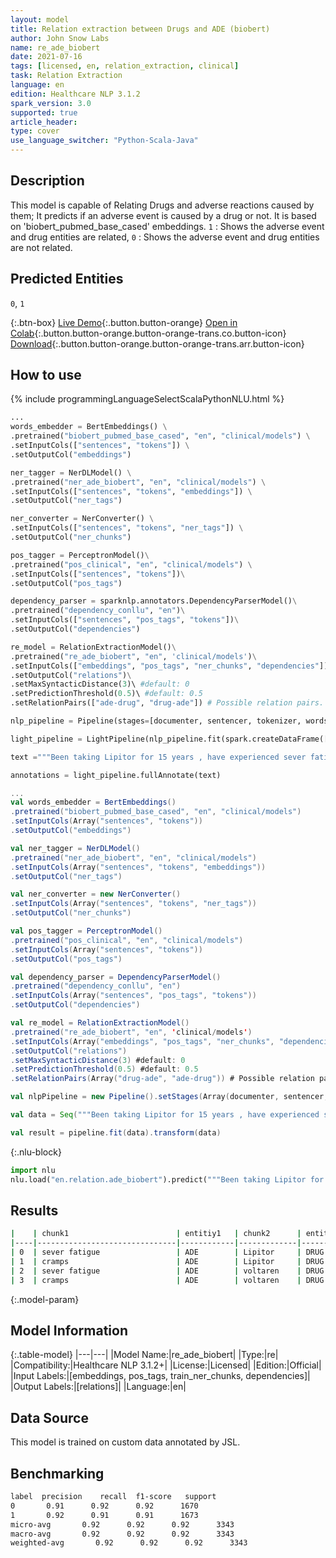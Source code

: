 ```yaml
---
layout: model
title: Relation extraction between Drugs and ADE (biobert)
author: John Snow Labs
name: re_ade_biobert
date: 2021-07-16
tags: [licensed, en, relation_extraction, clinical]
task: Relation Extraction
language: en
edition: Healthcare NLP 3.1.2
spark_version: 3.0
supported: true
article_header:
type: cover
use_language_switcher: "Python-Scala-Java"
---
```



## Description


This model is capable of Relating Drugs and adverse reactions caused by them; It predicts if an adverse event is caused by a drug or not. It is based on 'biobert_pubmed_base_cased' embeddings. `1` : Shows the adverse event and drug entities are related, `0` : Shows the adverse event and drug entities are not related.


## Predicted Entities


`0`, `1`


{:.btn-box}
[Live Demo](https://demo.johnsnowlabs.com/healthcare/RE_ADE/){:.button.button-orange}
[Open in Colab](https://colab.research.google.com/github/JohnSnowLabs/spark-nlp-workshop/blob/master/tutorials/Certification_Trainings/Healthcare/10.Clinical_Relation_Extraction.ipynb){:.button.button-orange.button-orange-trans.co.button-icon}
[Download](https://s3.amazonaws.com/auxdata.johnsnowlabs.com/clinical/models/re_ade_biobert_en_3.1.2_3.0_1626434941786.zip){:.button.button-orange.button-orange-trans.arr.button-icon}


## How to use






<div class="tabs-box" markdown="1">
{% include programmingLanguageSelectScalaPythonNLU.html %}

```python
...
words_embedder = BertEmbeddings() \
.pretrained("biobert_pubmed_base_cased", "en", "clinical/models") \
.setInputCols(["sentences", "tokens"]) \
.setOutputCol("embeddings")

ner_tagger = NerDLModel() \
.pretrained("ner_ade_biobert", "en", "clinical/models") \
.setInputCols(["sentences", "tokens", "embeddings"]) \
.setOutputCol("ner_tags")

ner_converter = NerConverter() \
.setInputCols(["sentences", "tokens", "ner_tags"]) \
.setOutputCol("ner_chunks")

pos_tagger = PerceptronModel()\
.pretrained("pos_clinical", "en", "clinical/models") \
.setInputCols(["sentences", "tokens"])\
.setOutputCol("pos_tags")

dependency_parser = sparknlp.annotators.DependencyParserModel()\
.pretrained("dependency_conllu", "en")\
.setInputCols(["sentences", "pos_tags", "tokens"])\
.setOutputCol("dependencies")

re_model = RelationExtractionModel()\
.pretrained("re_ade_biobert", "en", 'clinical/models')\
.setInputCols(["embeddings", "pos_tags", "ner_chunks", "dependencies"])\
.setOutputCol("relations")\
.setMaxSyntacticDistance(3)\ #default: 0 
.setPredictionThreshold(0.5)\ #default: 0.5 
.setRelationPairs(["ade-drug", "drug-ade"]) # Possible relation pairs. Default: All Relations.

nlp_pipeline = Pipeline(stages=[documenter, sentencer, tokenizer, words_embedder, pos_tagger, ner_tagger, ner_chunker, dependency_parser, re_model])

light_pipeline = LightPipeline(nlp_pipeline.fit(spark.createDataFrame([['']]).toDF("text")))

text ="""Been taking Lipitor for 15 years , have experienced sever fatigue a lot!!! . Doctor moved me to voltaren 2 months ago , so far , have only experienced cramps"""

annotations = light_pipeline.fullAnnotate(text)
```
```scala
...
val words_embedder = BertEmbeddings()
.pretrained("biobert_pubmed_base_cased", "en", "clinical/models")
.setInputCols(Array("sentences", "tokens"))
.setOutputCol("embeddings")

val ner_tagger = NerDLModel()
.pretrained("ner_ade_biobert", "en", "clinical/models")
.setInputCols(Array("sentences", "tokens", "embeddings"))
.setOutputCol("ner_tags")

val ner_converter = new NerConverter()
.setInputCols(Array("sentences", "tokens", "ner_tags"))
.setOutputCol("ner_chunks")

val pos_tagger = PerceptronModel()
.pretrained("pos_clinical", "en", "clinical/models")
.setInputCols(Array("sentences", "tokens"))
.setOutputCol("pos_tags")

val dependency_parser = DependencyParserModel()
.pretrained("dependency_conllu", "en")
.setInputCols(Array("sentences", "pos_tags", "tokens"))
.setOutputCol("dependencies")

val re_model = RelationExtractionModel()
.pretrained("re_ade_biobert", "en", 'clinical/models')
.setInputCols(Array("embeddings", "pos_tags", "ner_chunks", "dependencies"))
.setOutputCol("relations")
.setMaxSyntacticDistance(3) #default: 0 
.setPredictionThreshold(0.5) #default: 0.5 
.setRelationPairs(Array("drug-ade", "ade-drug")) # Possible relation pairs. Default: All Relations.

val nlpPipeline = new Pipeline().setStages(Array(documenter, sentencer, tokenizer, words_embedder, pos_tagger, ner_tagger, ner_chunker, dependency_parser, re_model))

val data = Seq("""Been taking Lipitor for 15 years , have experienced sever fatigue a lot!!! . Doctor moved me to voltaren 2 months ago , so far , have only experienced cramps""").toDS.toDF("text")

val result = pipeline.fit(data).transform(data)
```


{:.nlu-block}
```python
import nlu
nlu.load("en.relation.ade_biobert").predict("""Been taking Lipitor for 15 years , have experienced sever fatigue a lot!!! . Doctor moved me to voltaren 2 months ago , so far , have only experienced cramps""")
```

</div>


## Results


```bash
|    | chunk1                        | entitiy1   | chunk2      | entity2 | relation |
|----|-------------------------------|------------|-------------|---------|----------|
| 0  | sever fatigue                 | ADE        | Lipitor     | DRUG    |        1 |
| 1  | cramps                        | ADE        | Lipitor     | DRUG    |        0 |
| 2  | sever fatigue                 | ADE        | voltaren    | DRUG    |        0 |
| 3  | cramps                        | ADE        | voltaren    | DRUG    |        1 |
```


{:.model-param}
## Model Information


{:.table-model}
|---|---|
|Model Name:|re_ade_biobert|
|Type:|re|
|Compatibility:|Healthcare NLP 3.1.2+|
|License:|Licensed|
|Edition:|Official|
|Input Labels:|[embeddings, pos_tags, train_ner_chunks, dependencies]|
|Output Labels:|[relations]|
|Language:|en|


## Data Source


This model is trained on custom data annotated by JSL.


## Benchmarking


```bash
label  precision    recall  f1-score   support
0       0.91      0.92      0.92      1670
1       0.92      0.91      0.91      1673
micro-avg       0.92      0.92      0.92      3343
macro-avg       0.92      0.92      0.92      3343
weighted-avg       0.92      0.92      0.92      3343
```
<!--stackedit_data:
eyJoaXN0b3J5IjpbLTE5MDg4NjUyMSwtMTQ2MDI5MTQxXX0=
-->
